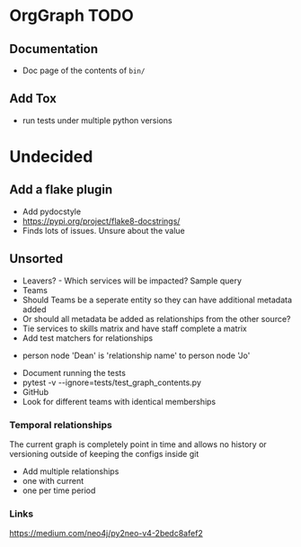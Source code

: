 # OrgGraph TODO

## Documentation

  * Doc page of the contents of `bin/`

## Add Tox

 * run tests under multiple python versions

# Undecided

## Add a flake plugin

 * Add pydocstyle
 * https://pypi.org/project/flake8-docstrings/
 * Finds lots of issues. Unsure about the value

## Unsorted

 * Leavers? - Which services will be impacted? Sample query
 * Teams
  * Should Teams be a seperate entity so they can have additional metadata added
  * Or should all metadata be added as relationships from the other source?
 * Tie services to skills matrix and have staff complete a matrix
 * Add test matchers for relationships
  - person node 'Dean' is 'relationship name' to person node 'Jo'
 * Document running the tests
  * pytest -v --ignore=tests/test_graph_contents.py
 * GitHub
  * Look for different teams with identical memberships

### Temporal relationships

The current graph is completely point in time and allows no history or versioning
outside of keeping the configs inside git

 * Add multiple relationships
 * one with current
 * one per time period


### Links
https://medium.com/neo4j/py2neo-v4-2bedc8afef2
